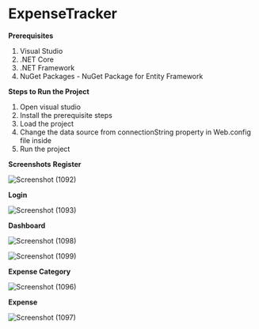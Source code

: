 # ExpenseTracker
**Prerequisites**
  1. Visual Studio
  2. .NET Core
  3. .NET Framework
  4. NuGet Packages - NuGet Package for Entity Framework


**Steps to Run the Project**
  1. Open visual studio
  2. Install the prerequisite steps
  3. Load the project
  4. Change the data source from connectionString property in Web.config file inside <connectionStrings> </connectionStrings>
  5. Run the project


**Screenshots**
**Register**

![Screenshot (1092)](https://user-images.githubusercontent.com/112111306/212459272-f327f1d8-1d24-47db-b075-964c9474acfd.png)

**Login**

![Screenshot (1093)](https://user-images.githubusercontent.com/112111306/212459293-cddd83ae-e675-4652-b1ca-9c96fa0adc8b.png)

**Dashboard**

![Screenshot (1098)](https://user-images.githubusercontent.com/112111306/212459416-6b00e44a-53c9-4b42-a18c-9310884b7f8e.png)

![Screenshot (1099)](https://user-images.githubusercontent.com/112111306/212459424-3d592e9f-d1ec-44eb-87d6-af2c54f1f575.png)

**Expense Category**

![Screenshot (1096)](https://user-images.githubusercontent.com/112111306/212459331-1f234f02-26b2-4608-83a3-c44748a7468f.png)

**Expense**

![Screenshot (1097)](https://user-images.githubusercontent.com/112111306/212459341-b3bb5563-bda4-42d5-abb1-e34e169fff18.png)
